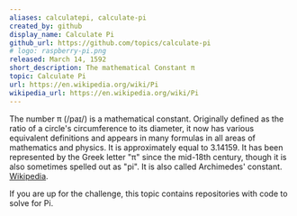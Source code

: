 ```yaml
---
aliases: calculatepi, calculate-pi
created_by: github
display_name: Calculate Pi
github_url: https://github.com/topics/calculate-pi
# logo: raspberry-pi.png
released: March 14, 1592
short_description: The mathematical Constant π
topic: Calculate Pi
url: https://en.wikipedia.org/wiki/Pi
wikipedia_url: https://en.wikipedia.org/wiki/Pi
---
```


The number π (/paɪ/) is a mathematical constant. Originally defined as the ratio of a circle's circumference to its diameter, it now has various equivalent definitions and appears in many formulas in all areas of mathematics and physics. It is approximately equal to 3.14159. It has been represented by the Greek letter "π" since the mid-18th century, though it is also sometimes spelled out as "pi". It is also called Archimedes' constant. [Wikipedia](https://en.wikipedia.org/wiki/Pi).

If you are up for the challenge, this topic contains repositories with code to solve for Pi.
